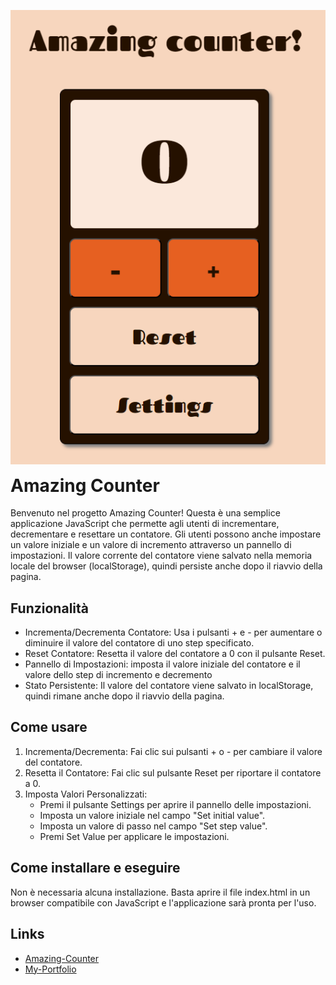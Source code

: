 <p style="float: right"; margin-left="10px;">
   <img src="assets/img/Amazing-counter.PNG" alt="immagine del counter" width="auto">
</p>

# Amazing Counter

Benvenuto nel progetto Amazing Counter! Questa è una semplice applicazione JavaScript che permette agli utenti di incrementare, decrementare e resettare un contatore. Gli utenti possono anche impostare un valore iniziale e un valore di incremento attraverso un pannello di
impostazioni. Il valore corrente del contatore viene salvato nella memoria locale del browser (localStorage), quindi persiste anche dopo il riavvio della pagina.

## Funzionalità

- Incrementa/Decrementa Contatore: Usa i pulsanti + e - per aumentare o diminuire il valore del contatore di uno step specificato.
- Reset Contatore: Resetta il valore del contatore a 0 con il pulsante Reset.
- Pannello di Impostazioni: imposta il valore iniziale del contatore e il valore dello step di incremento e decremento
- Stato Persistente: Il valore del contatore viene salvato in localStorage, quindi rimane anche dopo il riavvio della pagina.

## Come usare

1. Incrementa/Decrementa: Fai clic sui pulsanti + o - per cambiare il valore del contatore.
2. Resetta il Contatore: Fai clic sul pulsante Reset per riportare il contatore a 0.
3. Imposta Valori Personalizzati:
   - Premi il pulsante Settings per aprire il pannello delle impostazioni.
   - Imposta un valore iniziale nel campo "Set initial value".
   - Imposta un valore di passo nel campo "Set step value".
   - Premi Set Value per applicare le impostazioni.

## Come installare e eseguire

Non è necessaria alcuna installazione. Basta aprire il file index.html in un browser compatibile con JavaScript e l'applicazione sarà pronta per l'uso.

## Links

- [Amazing-Counter](https://contatore-javascript.netlify.app/)
- [My-Portfolio](https://doatialessandroportofolio.netlify.app/)